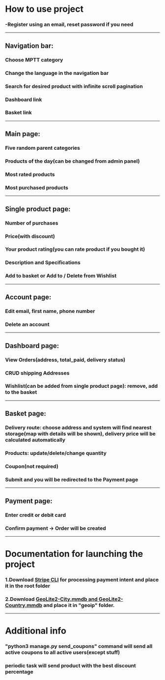 <h1>How to use project</h1>
<h3>-Register using an email, reset password if you need</h3>
<hr>
<h2>Navigation bar:</h2>
<h3>Choose MPTT category</h3>
<h3>Change the language in the navigation bar</h3>
<h3>Search for desired product with infinite scroll pagination</h3>
<h3>Dashboard link</h3>
<h3>Basket link</h3>

<hr>
<h2>Main page:</h2>
<h3>Five random parent categories</h3>
<h3>Products of the day(can be changed from admin panel)</h3>
<h3>Most rated products</h3>
<h3>Most purchased products</h3>
<hr>

<h2>Single product page:</h2>
<h3>Number of purchases</h3>
<h3>Price(with discount)</h3>
<h3>Your product rating(you can rate product if you bought it)</h3>
<h3>Description and Specifications</h3>
<h3>Add to basket or Add to / Delete from Wishlist </h3>

<hr>
<h2>Account page:</h2>
<h3>Edit email, first name, phone number</h3>
<h3>Delete an account</h3>

<hr>
<h2>Dashboard page:</h2>
<h3>View Orders(address, total_paid, delivery status)</h3>
<h3>CRUD shipping Addresses</h3>
<h3>Wishlist(can be added from single product page): remove, add to the basket</h3>
<hr>

<h2>Basket page:</h2>
<h3>Delivery route: choose address and system will find nearest storage(map with details will be shown), delivery price will be calculated automatically</h3>
<h3>Products: update/delete/change quantity</h3>
<h3>Coupon(not required)</h3>
<h3>Submit and you will be redirected to the Payment page</h3>
<hr>

<h2>Payment page:</h2>
<h3>Enter credit or debit card</h3>
<h3>Confirm payment -> Order will be created </h3>
<hr>

<h1>Documentation for launching the project</h1>
<h3>1.Download <a href="https://stripe.com/docs/stripe-cli">Stripe CLI</a> for processing payment intent and place it in the root folder</h3>
<h3>2.Download <a href="https://dev.maxmind.com/geoip/geolite2-free-geolocation-data?lang=en">GeoLite2-City.mmdb and GeoLite2-Country.mmdb</a> and place it in "geoip" folder.</h3>

<hr>
<h1>Additional info</h1>
<h3>"python3 manage.py send_coupons" command will send all active coupons to all active users(except stuff)</h3>
<h3>periodic task will send product with the best discount percentage</h3>
